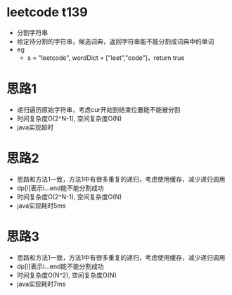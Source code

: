 # leetcode t139
- 分割字符串
- 给定待分割的字符串，候选词典，返回字符串能不能分割成词典中的单词
- eg
    - s = "leetcode", wordDict = ["leet","code"]，return true

# 思路1
- 递归遍历原始字符串，考虑cur开始到结束位置能不能被分割
- 时间复杂度O(2^N-1), 空间复杂度O(N)
- java实现超时

# 思路2
- 思路和方法1一致，方法1中有很多重复的递归，考虑使用缓存，减少递归调用
- dp[i]表示i...end能不能分割成功
- 时间复杂度O(2^N-1), 空间复杂度O(N)
- java实现耗时5ms

# 思路3
- 思路和方法1一致，方法1中有很多重复的递归，考虑使用缓存，减少递归调用
- dp[i]表示i...end能不能分割成功
- 时间复杂度O(N^2), 空间复杂度O(N)
- java实现耗时7ms